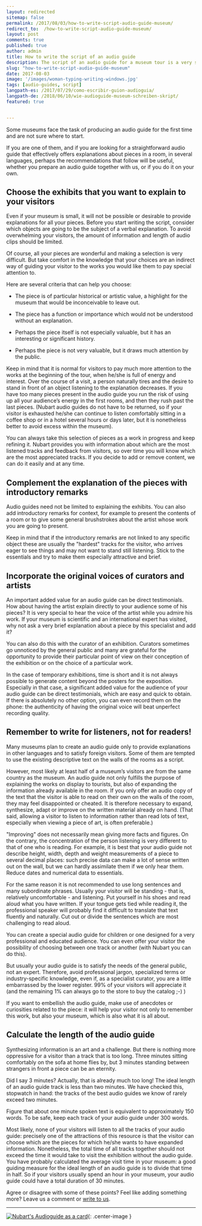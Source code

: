 ```yaml
---
layout: redirected
sitemap: false
permalink: /2017/08/03/how-to-write-script-audio-guide-museum/
redirect_to:  /how-to-write-script-audio-guide-museum/
layout: post 
comments: true 
published: true
author: admin
title: How to write the script of an audio guide
description: The script of an audio guide for a museum tour is a very special kind of texts and has its own rules. Here we provide some helpful tricks.
slug: "how-to-write-script-audio-guide-museum"
date: 2017-08-03 
image: '/images/woman-typing-writing-windows.jpg' 
tags: [audio-guides, script]
langpath-es: /2017/07/29/como-escribir-guion-audioguia/ 
langpath-de: /2018/06/10/wie-audioguide-museum-schreiben-skript/
featured: true


---
```


Some museums face the task of producing an audio guide for the first time and are not sure where to start.

If you are one of them, and if you are looking for a straightforward audio guide that effectively offers explanations about pieces in a room, in several languages, perhaps the recommendations that follow will be useful, whether you prepare an audio guide together with us, or if you do it on your own.

## Choose the exhibits that you want to explain to your visitors

Even if your museum is small, it will not be possible or desirable to provide explanations for all your pieces. Before you start writing the script, consider which objects are going to be the subject of a verbal explanation. To avoid overwhelming your visitors, the amount of information and length of audio clips should be limited.

Of course, all your pieces are wonderful and making a selection is very difficult. But take comfort in the knowledge that your choices are an indirect way of guiding your visitor to the works you would like them to pay special attention to.

Here are several criteria that can help you choose:

* The piece is of particular historical or artistic value, a highlight for the museum that would be inconceivable to leave out.

* The piece has a function or importance which would not be understood without an explanation.

* Perhaps the piece itself is not especially valuable, but it has an interesting or significant history.

* Perhaps the piece is not very valuable, but it draws much attention by the public.

Keep in mind that it is normal for visitors to pay much more attention to the works at the beginning of the tour, when he/she is full of energy and
interest. Over the course of a visit, a person naturally tires and the desire to stand in front of an object listening to the explanation decreases.
If you have too many pieces present in the audio guide you run the risk of using up all your audience’s energy in the first rooms, and then they rush
past the last pieces. (Nubart audio guides do not have to be returned, so if your visitor is exhausted he/she can continue to listen comfortably
sitting in a coffee shop or in a hotel several hours or days later, but it is nonetheless better to avoid excess within the museum).

You can always take this selection of pieces as a work in progress and keep refining it. Nubart provides you with information about which are the most
listened tracks and feedback from visitors, so over time you will know which are the most appreciated tracks. If you decide to add or remove content,
we can do it easily and at any time.

## Complement the explanation of the pieces with introductory remarks

Audio guides need not be limited to explaining the exhibits. You can also add introductory remarks for context, for example to present the contents of
a room or to give some general brushstrokes about the artist whose work you are going to present.

Keep in mind that if the introductory remarks are not linked to any specific object these are usually the "hardest" tracks for the visitor, who
arrives eager to see things and may not want to stand still listening. Stick to the essentials and try to make them especially attractive and brief.

## Incorporate the original voices of curators and artists

An important added value for an audio guide can be direct testimonials. How about having the artist explain directly to your audience some of his
pieces? It is very special to hear the voice of the artist while you admire his work. If your museum is scientific and an international expert has
visited, why not ask a very brief explanation about a piece by this specialist and add it?

You can also do this with the curator of an exhibition. Curators sometimes go unnoticed by the general public and many are grateful for the
opportunity to provide their particular point of view on their conception of the exhibition or on the choice of a particular work.

In the case of temporary exhibitions, time is short and it is not always possible to generate content beyond the posters for the exposition.
Especially in that case, a significant added value for the audience of your audio guide can be direct testimonials, which are easy and quick to
obtain. If there is absolutely no other option, you can even record them on the phone: the authenticity of having the original voice will beat
unperfect recording quality.

## Remember to write for listeners, not for readers!

Many museums plan to create an audio guide only to provide explanations in other languages and to satisfy foreign visitors. Some of them are tempted
to use the existing descriptive text on the walls of the rooms as a script.

However, most likely at least half of a museum’s visitors are from the same country as the museum. An audio guide not only fulfills the purpose of
explaining the works on display to tourists, but also of expanding the information already available in the room. If you only offer an audio copy of
the text that the visitor is able to read on their own on the walls of the room, they may feel disappointed or cheated. It is therefore necessary to
expand, synthesize, adapt or improve on the written material already on hand. (That said, allowing a visitor to listen to information rather than read
lots of text, especially when viewing a piece of art, is often preferable.)

"Improving" does not necessarily mean giving more facts and figures. On the contrary, the concentration of the person listening is very different to
that of one who is reading. For example, it is best that your audio guide not describe height, width, depth and weight measurements of a piece to
several decimal places: such precise data can make a lot of sense written out on the wall, but we can hardly assimilate them if we only hear them.
Reduce dates and numerical data to essentials.

For the same reason it is not recommended to use long sentences and many subordinate phrases. Usually your visitor will be standing - that is,
relatively uncomfortable - and listening. Put yourself in his shoes and read aloud what you have written. If your tongue gets tied while reading it,
the professional speaker will probably find it difficult to translate that text fluently and naturally. Cut out or divide the sentences which are most
challenging to read aloud.

You can create a special audio guide for children or one designed for a very professional and educated audience. You can even offer your visitor the
possibility of choosing between one track or another (with Nubart you can do this).

But usually your audio guide is to satisfy the needs of the general public, not an expert. Therefore, avoid professional jargon, specialized terms or
industry-specific knowledge, even if, as a specialist curator, you are a little embarrassed by the lower register. 99% of your visitors will
appreciate it (and the remaining 1% can always go to the store to buy the catalog ;-) )

If you want to embellish the audio guide, make use of anecdotes or curiosities related to the piece: it will help your visitor not only to remember
this work, but also your museum, which is also what it is all about.

## Calculate the length of the audio guide

Synthesizing information is an art and a challenge. But there is nothing more oppressive for a visitor than a track that is too long. Three minutes
sitting comfortably on the sofa at home flies by, but 3 minutes standing between strangers in front a piece can be an eternity.

Did I say 3 minutes? Actually, that is already much too long! The ideal length of an audio guide track is less than two minutes. We have checked this,
stopwatch in hand: the tracks of the best audio guides we know of rarely exceed two minutes.

Figure that about one minute spoken text is equivalent to approximately 150 words. To be safe, keep each track of your audio guide under 300 words.

Most likely, none of your visitors will listen to all the tracks of your audio guide: precisely one of the attractions of this resource is that the
visitor can choose which are the pieces for which he/she wants to have expanded information. Nonetheless, the total time of all tracks together should
not exceed the time it would take to visit the exhibition without the audio guide. You have probably calculated the average visit time in your museum:
a good guiding measure for the ideal length of an audio guide is to divide that time in half. So if your visitors usually spend an hour in your
museum, your audio guide could have a total duration of 30 minutes.

Agree or disagree with some of these points? Feel like adding something more? Leave us a comment or <a href="mailto:info@nubart.eu">write to us</a>.

***

[![Nubart's Audioguide as a card]({{site.baseurl}}/images/banner-blog-en.png)](../../../../../){: .center-image }
